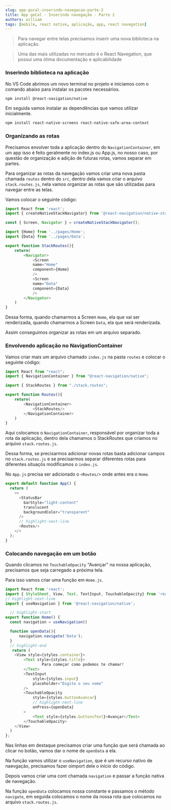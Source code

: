 ```yaml
---
slug: app-gocal-inserindo-navegacao-parte-2
title: App goCal - Inserindo navegação - Parte 2
authors: william
tags: [mobile, react native, aplicação, app, react navegation]
---
```


> Para navegar entre telas precisamos inserir uma nova biblioteca na aplicação.

> Uma das mais utilizadas no mercado é o React Navegation, que possui uma ótima documentação e aplicabilidade

<!--truncate-->
### Inserindo biblioteca na aplicação

No VS Code abrimos um novo terminal no projeto e iniciamos com o comando abaixo para instalar os pacotes necessários.

```bash title="Instalar pacote"
npm install @react-navigation/native
```

Em seguida vamos instalar as dependências que vamos utilizar inicialmente.

```bash title="Instalar dependência"
npm install react-native-screens react-native-safe-area-context
```

### Organizando as rotas

Precisamos envolver toda a aplicação dentro do `NavigationContainer`, em um app isso é feito geralmente no index.js ou App.js, no nosso caso, por questão de organização e adição de futuras rotas, vamos separar em partes.

Para organizar as rotas da navegação vamos criar uma nova pasta chamada `routes` dentro do `src`, dentro dela vamos criar o arquivo `stack.routes.js`, nela vamos organizar as rotas que são utilizadas para navegar entre as telas.

Vamos colocar o seguinte código:

```js showLineNumbers title="./routes/stack.routes.js"
import React from 'react';
import { createNativeStackNavigator} from '@react-navigation/native-stack';

const { Screen, Navigator } = createNativeStackNavigator();

import {Home} from '../pages/Home';
import {Data} from '../pages/Data';

export function StackRoutes(){
    return(
        <Navigator>
            <Screen
            name="Home"
            component={Home}
            />
            <Screen
            name="Data"
            component={Data}
            />
        </Navigator>
    )
}
```

Dessa forma, quando chamarmos a Screen `Home`, ela que vai ser renderizada, quando chamarmos a Screen `Data`, ela que será renderizada.

Assim conseguimos organizar as rotas em um arquivo separado.

### Envolvendo aplicação no  NavigationContainer

Vamos criar mais um arquivo chamado `index.js` na pasta `routes` e colocar o seguinte código:

```js showLineNumbers title="./routes/index.js"
import React from "react";
import { NavigationContainer } from "@react-navigation/native";

import { StackRoutes } from "./stack.routes";

export function Routes(){
    return(
        <NavigationContainer>
            <StackRoutes/>
        </NavigationContainer>
    )
}
```

Aqui colocamos o `NavigationContainer`, responsável por organizar toda a rota da aplicação, dentro dela chamamos o StackRoutes que criamos no arquivo `stack.routes.js`.

Dessa forma, se precisarmos adicionar novas rotas basta adicionar campos no `stack.routes.js` e se precisarmos separar diferentes rotas para diferentes situaçõs modificamos o `index.js`.

No `App.js` precisa ser adicionado o `<Routes/>` onde antes era o `Home`.

```js showLineNumbers title="@App.js"
export default function App() {
  return (
    <>
      <StatusBar 
        barStyle="light-content" 
        translucent 
        backgroundColor="transparent" 
      />
      // highlight-next-line
      <Routes/>
    </>
  );
}
```

### Colocando navegação em um botão

Quando clicamos no `TouchableOpacity` "Avançar" na nossa aplicação, precisamos que seja carregado a próxima tela.

Para isso vamos criar uma função em `Home.js`.

```js showLineNumbers title="./src/pages/Home.js"
import React from 'react';
import { StyleSheet, View, Text, TextInput, TouchableOpacity} from 'react-native';
// highlight-next-line
import { useNavigation } from '@react-navigation/native';

  // highlight-start
export function Home() {
  const navigation = useNavigation()

  function openData(){
      navigation.navigate('Data');
  }
  // highlight-end
   return (
    <View style={styles.container}>
        <Text style={styles.title}>
                Para começar como podemos te chamar?
        </Text>
        <TextInput
            style={styles.input}
            placeholder="Digite o seu nome"
        />
        <TouchableOpacity 
            style={styles.buttonAvancar}
            // highlight-next-line
            onPress={openData}
        >
            <Text style={styles.buttonsText}>Avançar</Text>
        </TouchableOpacity>
    </View>
  )
};
```
Nas linhas em destaque precisamos criar uma função que será chamada ao clicar no botão, vamos dar o nome de `openData` a ela.

Na função vamos utilizar o `useNavigation`, que é um recurso nativo de naevgação, precisamos fazer oimport dele o ínicio do código.

Depois vamos criar uma cont chamada `navigation` e passar a função nativa de navegação.

Na função `openData` colocamos nossa constante e passamos o método `navigate`, em seguida colocamos o nome da nossa rota que colocamos no arquivo `stack.routes.js`.
